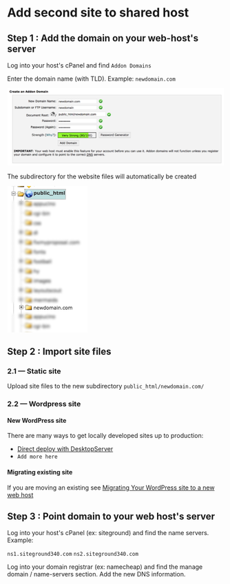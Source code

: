 # Add second site to shared host

## Step 1 : Add the domain on your web-host's server

Log into your host's cPanel and find `Addon Domains`

Enter the domain name (with TLD). Example: `newdomain.com`

![](../images/addon-domain.png)

The subdirectory for the website files will automatically be created

![](../images/subdirectory.png)

## Step 2 : Import site files

### 2.1 — Static site

Upload site files to the new subdirectory `public_html/newdomain.com/`

### 2.2 — Wordpress site

#### New WordPress site

There are many ways to get locally developed sites up to production:

- [Direct deploy with DesktopServer](https://youtu.be/HT26gitjTHs)
- `Add more here`

#### Migrating existing site

If you are moving an existing see [Migrating Your WordPress site to a new web host](../wordpress/migrate-wordpress-install.md)

## Step 3 : Point domain to your web host's server

Log into your host's cPanel (ex: siteground) and find the name servers. Example:

`ns1.siteground340.com`
`ns2.siteground340.com`

Log into your domain registrar (ex: namecheap) and find the manage domain / name-servers section. Add the new DNS information.

